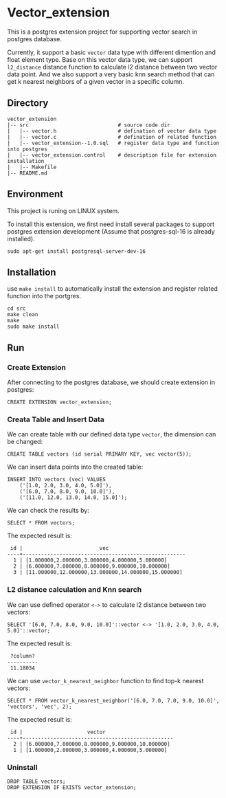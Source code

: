 # Vector_extension

This is a postgres extension project for supporting vector search in postgres database.

Currently, it support a basic `vector` data type with different dimention and float element type. 
Base on this vector data type, we can support `l2_distance` distance function to calculate l2 distance between two vector data point.
And we also support a very basic knn search method that can get k nearest neighbors of a given vector in a specific column. 

## Directory

```
vector_extension
|-- src                             # source code dir
|   |-- vector.h                    # defination of vector data type
|   |-- vector.c                    # defination of related function
|   |-- vector_extension--1.0.sql   # register data type and function into postgres
|   |-- vector_extension.control    # description file for extension installation
|   |-- Makefile              
|-- README.md      
```

## Environment

This project is runing on LINUX system.

To install this extension, we first need install several packages to support postgres extension development (Assume that postgres-sql-16 is already installed).

```
sudo apt-get install postgresql-server-dev-16
```

## Installation

use `make install` to automatically install the extension and register related function into the portgres.

```
cd src
make clean
make
sudo make install
```

## Run 

### Create Extension

After connecting to the postgres database, we should create extension in postgres:

```
CREATE EXTENSION vector_extension;
```

### Creata Table and Insert Data

We can create table with our defined data type `vector`, the dimension can be changed:

```
CREATE TABLE vectors (id serial PRIMARY KEY, vec vector(5));
```

We can insert data points into the created table:

```
INSERT INTO vectors (vec) VALUES
    ('[1.0, 2.0, 3.0, 4.0, 5.0]'),
    ('[6.0, 7.0, 8.0, 9.0, 10.0]'),
    ('[11.0, 12.0, 13.0, 14.0, 15.0]');
```

We can check the results by:

```
SELECT * FROM vectors;
```

The expected result is:

```
 id |                         vec                         
----+-----------------------------------------------------
  1 | [1.000000,2.000000,3.000000,4.000000,5.000000]
  2 | [6.000000,7.000000,8.000000,9.000000,10.000000]
  3 | [11.000000,12.000000,13.000000,14.000000,15.000000]
```

### L2 distance calculation and Knn search

We can use defined operator `<->` to calculate l2 distance between two vectors:

```
SELECT '[6.0, 7.0, 8.0, 9.0, 10.0]'::vector <-> '[1.0, 2.0, 3.0, 4.0, 5.0]'::vector;
```

The expected result is:

```
 ?column? 
----------
 11.18034
```

We can use `vector_k_nearest_neighbor` function to find top-k nearest vectors:

```
SELECT * FROM vector_k_nearest_neighbor('[6.0, 7.0, 7.0, 9.0, 10.0]', 'vectors', 'vec', 2);
```

The expected result is:

```
 id |                     vector                      
----+-------------------------------------------------
  2 | [6.000000,7.000000,8.000000,9.000000,10.000000]
  1 | [1.000000,2.000000,3.000000,4.000000,5.000000]
```

### Uninstall

```
DROP TABLE vectors;
DROP EXTENSION IF EXISTS vector_extension;
```